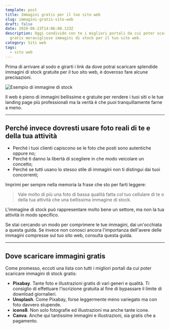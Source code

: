 ```yaml
---
template: post
title: Immagini gratis per il tuo sito web
slug: immagini-gratis-sito-web
draft: false
date: 2020-06-23T14:06:08.133Z
description: Oggi condivido con te i migliori portali da cui poter scaricare
  gratis meravigliose immagini di stock per il tuo sito web.
category: Siti web
tags:
  - sito web
---
```

Prima di arrivare al sodo e girarti i link da dove potrai scaricare splendide immagini di stock gratuite per il tuo sito web, è doveroso fare alcune precisazioni.

![Esempio di immagine di stock](/media/immagini-gratis-per-il-tuo-sito-web.jpg)

Il web è pieno di immagini bellissime e gratuite per rendere i tuoi siti o le tue landing page più professionali ma la verità è che puoi tranquillamente farne a meno.

- - -

## Perché invece dovresti usare foto reali di te e della tua attività

* Perché i tuoi clienti capiscono se le foto che posti sono autentiche oppure no;
* Perché ti danno la libertà di scegliere in che modo veicolare un concetto;
* Perché se tutti usano lo stesso stile di immagini non ti distingui dai tuoi concorrenti;

Imprimi per sempre nella memoria la frase che sto per farti leggere:

> Vale molto di più una foto di bassa qualità fatta col tuo cellulare di te o della tua attività che una bellissima immagine di stock.

L'immagine di stock può rappresentare molto bene un settore, ma non la tua attività in modo specifico.

Se stai cercando un modo per comprimere le tue immagini, dai un'occhiata a questa guida. Se invece non conosci ancora l'importanza dell'avere delle immagini compresse sul tuo sito web, consulta questa guida.

- - -

## Dove scaricare immagini gratis

Come promesso, eccoti una lista con tutti i migliori portali da cui poter scaricare immagini di stock gratis:

* **Pixabay**. Tante foto e illustrazioni gratis di vari generi e qualità. Ti consiglio di effettuare l'iscrizione gratuita al fine di bypassare il limite di download giornalieri.
* **Unsplash**. Come Pixabay, forse leggermente meno variegato ma con foto davvero stupende. 
* **icons8**. Non solo fotografie ed illustrazioni ma anche tante icone.
* **Canva**. Anche qui tantissime immagini e illustrazioni, sia gratis che a pagamento.
